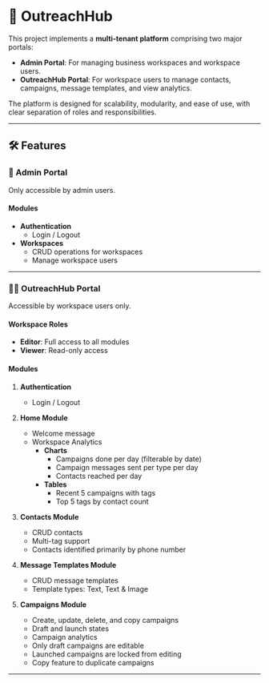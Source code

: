 # 💼 OutreachHub

This project implements a **multi-tenant platform** comprising two major portals:

- **Admin Portal**: For managing business workspaces and workspace users.
- **OutreachHub Portal**: For workspace users to manage contacts, campaigns, message templates, and view analytics.

The platform is designed for scalability, modularity, and ease of use, with clear separation of roles and responsibilities.

---

## 🛠️ Features

### 🔑 Admin Portal
Only accessible by admin users.

#### Modules

- **Authentication**
  - Login / Logout
- **Workspaces**
  - CRUD operations for workspaces
  - Manage workspace users

---

### 👩‍💼 OutreachHub Portal
Accessible by workspace users only.

#### Workspace Roles

- **Editor**: Full access to all modules
- **Viewer**: Read-only access

#### Modules

1. **Authentication**
   - Login / Logout

2. **Home Module**
   - Welcome message
   - Workspace Analytics
     - **Charts**
       - Campaigns done per day (filterable by date)
       - Campaign messages sent per type per day
       - Contacts reached per day
     - **Tables**
       - Recent 5 campaigns with tags
       - Top 5 tags by contact count

3. **Contacts Module**
   - CRUD contacts
   - Multi-tag support
   - Contacts identified primarily by phone number

4. **Message Templates Module**
   - CRUD message templates
   - Template types: Text, Text & Image

5. **Campaigns Module**
   - Create, update, delete, and copy campaigns
   - Draft and launch states
   - Campaign analytics
   - Only draft campaigns are editable
   - Launched campaigns are locked from editing
   - Copy feature to duplicate campaigns
---
